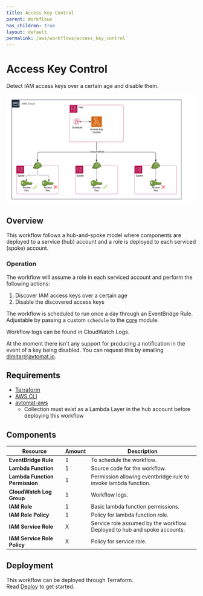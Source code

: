 ```yaml
---
title: Access Key Control
parent: Workflows
has_children: true
layout: default
permalink: /aws/workflows/access_key_control
---
```


# Access Key Control

Detect IAM access keys over a certain age and disable them.<br/>

<img src="/assets/images/access_key_control.png?raw=true" style="width: 80rem; display: block; margin: auto;">

## Overview

This workflow follows a hub-and-spoke model where components are deployed to a service (hub) account and a role is
deployed to each serviced (spoke) account.

### Operation

The workflow will assume a role in each serviced account and perform the following actions:

1. Discover IAM access keys over a certain age
2. Disable the discovered access keys

The workflow is scheduled to run once a day through an EventBridge Rule.<br/>
Adjustable by passing a custom `schedule` to
the [core](https://github.com/avtomat-hub/terraform-aws-workflow-access-key-control/tree/main/modules/core) module.<br/>

Workflow logs can be found in CloudWatch Logs.

At the moment there isn't any support for producing a notification in the event of a key being disabled.
You can request this by emailing [dimitar@avtomat.io](mailto:dimitar@avtomat.io).

## Requirements

- <a href="https://developer.hashicorp.com/terraform/install" target="_blank">Terraform</a>
- <a href="https://docs.aws.amazon.com/cli/latest/userguide/cli-chap-getting-started.html" target="_blank">AWS CLI</a>
- [avtomat-aws](https://github.com/avtomat-hub/avtomat-aws)
    - Collection must exist as a Lambda Layer in the hub account before deploying this workflow

## Components

| Resource                       | Amount | Description                                                               |
|--------------------------------|--------|---------------------------------------------------------------------------|
| **EventBridge Rule**           | 1      | To schedule the workflow.                                                 |
| **Lambda Function**            | 1      | Source code for the workflow.                                             |
| **Lambda Function Permission** | 1      | Permission allowing eventbridge rule to invoke lambda function.           |
| **CloudWatch Log Group**       | 1      | Workflow logs.                                                            |
| **IAM Role**                   | 1      | Basic lambda function permissions.                                        |
| **IAM Role Policy**            | 1      | Policy for lambda function role.                                          |
| **IAM Service Role**           | X      | Service role assumed by the workflow. Deployed to hub and spoke accounts. |
| **IAM Service Role Policy**    | X      | Policy for service role.                                                  |

## Deployment

This workflow can be deployed through Terraform.<br/>
Read [Deploy](/aws/workflows/access_key_control/deploy) to get started.